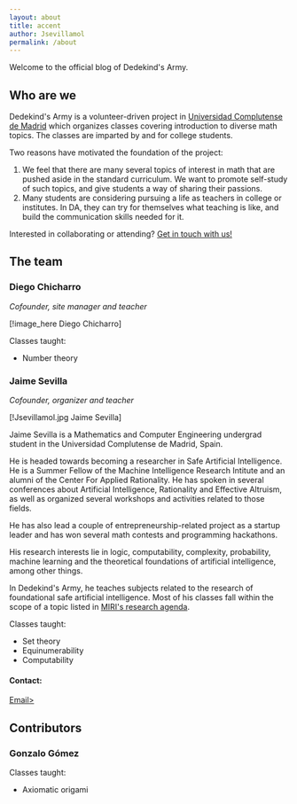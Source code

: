 ```yaml
---
layout: about
title: accent
author: Jsevillamol
permalink: /about
---
```


Welcome to the official blog of Dedekind's Army.

## Who are we
Dedekind's Army is a volunteer-driven project in [Universidad Complutense de Madrid](https://www.ucm.es/)
which organizes classes covering introduction to diverse math topics. The classes are imparted by and for college students.

Two reasons have motivated the foundation of the project:

1. We feel that there are many several topics of interest in math that are pushed aside
in the standard curriculum. We want to promote self-study of such topics, and give students
a way of sharing their passions.
2. Many students are considering pursuing a life as teachers in college or institutes. In DA, they can
try for themselves what teaching is like, and build the communication skills needed for it.

Interested in collaborating or attending? [Get in touch with us!](dedekindsarmy@gmail.com)

## The team

### Diego Chicharro
*Cofounder, site manager and teacher*

[!image_here Diego Chicharro]

Classes taught:
* Number theory

### Jaime Sevilla
*Cofounder, organizer and teacher*

[!Jsevillamol.jpg Jaime Sevilla]

Jaime Sevilla is a Mathematics and Computer Engineering undergrad student in the Universidad Complutense de Madrid, Spain.

He is headed towards becoming a researcher in Safe Artificial Intelligence. He is a Summer Fellow of the Machine Intelligence Research Intitute and an alumni of the Center For Applied Rationality. He has spoken in several conferences about Artificial Intelligence, Rationality and Effective Altruism, as well as organized several workshops and activities related to those fields.

He has also lead a couple of entrepreneurship-related project as a startup leader and has won several math contests and programming hackathons.

His research interests lie in logic, computability, complexity, probability, machine learning and the theoretical foundations of artificial intelligence, among other things.

In Dedekind's Army, he teaches subjects related to the research of foundational safe artificial intelligence. Most of his classes fall within the scope of a topic listed in [MIRI's research agenda](https://intelligence.org/research-guide/).

Classes taught:
* Set theory
* Equinumerability
* Computability

#### Contact:
[Email>](jsevillamol@outlook.com)

## Contributors
### Gonzalo Gómez

Classes taught:
* Axiomatic origami
